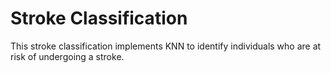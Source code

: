 # Stroke Classification
This stroke classification implements KNN to identify individuals who are at risk of undergoing a stroke.

